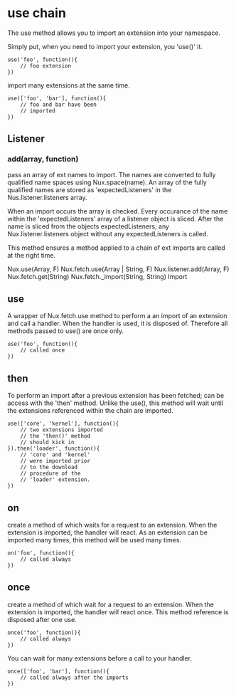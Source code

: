 # use chain

The use method allows you to import an extension into your namespace.

Simply put, when you need to import your extension, you 'use()' it.

	use('foo', function(){
		// foo extension
	})

import many extensions at the same time.

	use(['foo', 'bar'], function(){
		// foo and bar have been
		// imported
	})


## Listener

### add(array, function)

pass an array of ext names to import. The names are converted to fully qualified name spaces using Nux.space(name). 
An array of the fully qualified names are stored as 'expectedListeners'
in the Nus.listener.listeners array.

When an import occurs the array is checked. Every occurance of the name within the 'expectedListeners' array of a listener object is sliced. 
After the name is sliced from the objects expectedListeners; any Nux.listener.listeners object without any expectedListeners is called. 

This method ensures a method applied to a chain of ext imports are called at the right time.

Nux.use(Array, F)
	Nux.fetch.use(Array | String, F)
	Nux.listener.add(Array, F)
	Nux.fetch.get(String)
		Nux.fetch._import(String, String)
			Import


## use

A wrapper of Nux.fetch.use method to perform a an import of an extension and call a handler. When the handler is used, it is disposed of. Therefore all methods passed to use() are once only. 

	use('foo', function(){
		// called once
	})

## then

To perform an import after a previous extension has been fetched; can be access with the 'then' method.
Unlike the use(), this method will wait until the extensions referenced within the chain are imported. 

	use(['core', 'kernel'], function(){
		// two extensions imported
		// the 'then()' method
	 	// should kick in
	}).then('loader', function(){
		// 'core' and 'kernel'
		// were imported prior
		// to the download
		// procedure of the 
		// 'loader' extension.
	})


## on

create a method of which waits for a request to an extension. When the extension is imported, the handler will react.
As an extension can be imported many times, this method will be used many times.

	on('foo', function(){
		// called always
	})


## once

create a method of which wait for a request to an extension. When the extension is imported, the handler will react once.
This method reference is disposed after one use.


	once('foo', function(){
		// called always
	})

You can wait for many extensions before a call to your handler.

	once(['foo', 'bar'], function(){
		// called always after the imports
	})